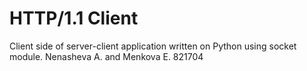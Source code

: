 # HTTP/1.1 Client
Client side of server-client application written on Python using socket module.
Nenasheva A. and Menkova E. 821704
